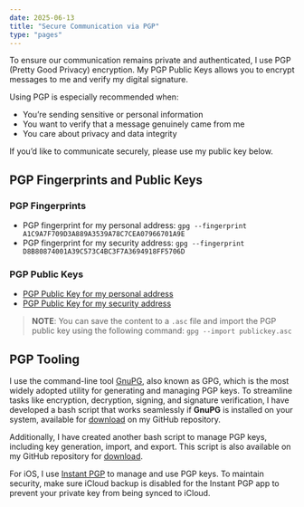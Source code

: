 ```yaml
---
date: 2025-06-13
title: "Secure Communication via PGP"
type: "pages"
---
```


To ensure our communication remains private and authenticated, I use PGP (Pretty Good Privacy) encryption. My PGP Public Keys allows you to encrypt messages to me and verify my digital signature.

Using PGP is especially recommended when:
- You’re sending sensitive or personal information
- You want to verify that a message genuinely came from me
- You care about privacy and data integrity

If you’d like to communicate securely, please use my public key below.

## PGP Fingerprints and Public Keys
### PGP Fingerprints
- PGP fingerprint for my personal address: `gpg --fingerprint A1C9A7F709D3A889A3539A78C7CEA07966701A9E`
- PGP fingerprint for my security address: `gpg --fingerprint D8B80874001A39C573C4BC3F7A3694918FF5706D`

### PGP Public Keys
- [PGP Public Key for my personal address](https://vand3rlinden.com/encryption/pgp-ricardo-publickey.txt)
- [PGP Public Key for my security address](https://vand3rlinden.com/encryption/pgp-security-publickey.txt)

> **NOTE**: You can save the content to a `.asc` file and import the PGP public key using the following command: `gpg --import publickey.asc`

## PGP Tooling
I use the command-line tool [GnuPG](https://www.gnupg.org/), also known as GPG, which is the most widely adopted utility for generating and managing PGP keys. To streamline tasks like encryption, decryption, signing, and signature verification, I have developed a bash script that works seamlessly if **GnuPG** is installed on your system, available for [download](https://github.com/vand3rlinden/Bash/blob/main/pgp_tool.sh) on my GitHub repository.

Additionally, I have created another bash script to manage PGP keys, including key generation, import, and export. This script is also available on my GitHub repository for [download](https://github.com/vand3rlinden/Bash/blob/main/pgp_key_tool.sh).

For iOS, I use [Instant PGP](https://apps.apple.com/us/app/instant-pgp/id1497433694) to manage and use PGP keys. To maintain security, make sure iCloud backup is disabled for the Instant PGP app to prevent your private key from being synced to iCloud.